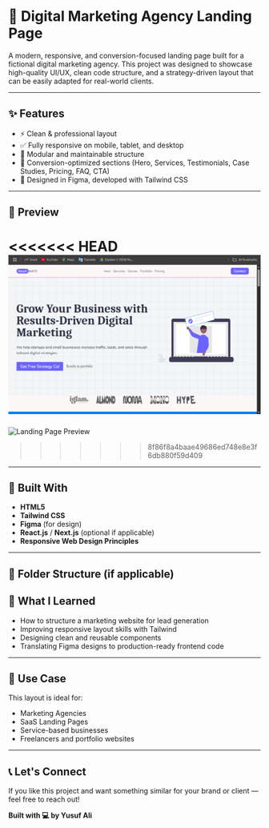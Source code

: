 # 🚀 Digital Marketing Agency Landing Page

A modern, responsive, and conversion-focused landing page built for a fictional digital marketing agency. This project was designed to showcase high-quality UI/UX, clean code structure, and a strategy-driven layout that can be easily adapted for real-world clients.

---

## ✨ Features

- ⚡ Clean & professional layout
- ✅ Fully responsive on mobile, tablet, and desktop
- 🧩 Modular and maintainable structure
- 🎯 Conversion-optimized sections (Hero, Services, Testimonials, Case Studies, Pricing, FAQ, CTA)
- 🎨 Designed in Figma, developed with Tailwind CSS

---

## 📸 Preview

<<<<<<< HEAD
![Landing Page Preview](public/landing.png) <!-- Replace with actual screenshot if available -->
=======
![Landing Page Preview](./preview-image.png) <!-- Replace with actual screenshot if available -->
>>>>>>> 8f86f8a4baae49686ed748e8e3f6db880f59d409

---

## 🔧 Built With

- **HTML5**
- **Tailwind CSS**
- **Figma** (for design)
- **React.js** / **Next.js** (optional if applicable)
- **Responsive Web Design Principles**

---

## 📁 Folder Structure (if applicable)

## 🧠 What I Learned

- How to structure a marketing website for lead generation
- Improving responsive layout skills with Tailwind
- Designing clean and reusable components
- Translating Figma designs to production-ready frontend code

---

## 📌 Use Case

This layout is ideal for:
- Marketing Agencies
- SaaS Landing Pages
- Service-based businesses
- Freelancers and portfolio websites

---

## 📞 Let's Connect

If you like this project and want something similar for your brand or client — feel free to reach out!

**Built with 💻 by Yusuf Ali**
